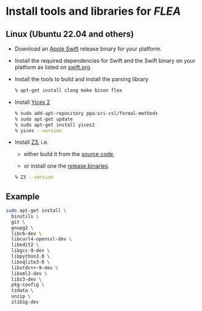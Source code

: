 # Install tools and libraries for *FLEA*

## Linux (Ubuntu 22.04 and others)

* Download an [Apple Swift](https://swift.org/download/) release binary for your platform.

* Install the required dependencies for Swift and the Swift binary on your platform
  as listed on [swift.org](https://www.swift.org/download/#linux).

* Install the tools to build and install the parsing library

  ```bash
  % apt-get install clang make bison flex
  ```

* Install [Yices 2](http://yices.csl.sri.com)

  ```bash
  % sudo add-apt-repository ppa:sri-csl/formal-methods
  % sudo apt-get update
  % sudo apt-get install yices2
  % yices --version
  ```

* Install [Z3](https://github.com/Z3Prover/z3/wiki), i.e.

  * either build it from the [source code](https://github.com/Z3Prover/z3),

  * or install one the [release binaries](https://github.com/Z3Prover/z3/releases).

  ```bash
  % Z3 --version
  ```
  
## Example

```bash 
sudo apt-get install \
  binutils \
  git \
  gnupg2 \
  libc6-dev \
  libcurl4-openssl-dev \
  libedit2 \
  libgcc-9-dev \
  libpython3.8 \
  libsqlite3-0 \
  libstdc++-9-dev \
  libxml2-dev \
  libz3-dev \
  pkg-config \
  tzdata \
  unzip \
  zlib1g-dev
